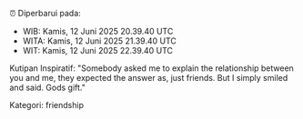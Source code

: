 ⏰ Diperbarui pada:
- WIB: Kamis, 12 Juni 2025 20.39.40 UTC
- WITA: Kamis, 12 Juni 2025 21.39.40 UTC
- WIT: Kamis, 12 Juni 2025 22.39.40 UTC

Kutipan Inspiratif:
"Somebody asked me to explain the relationship between you and me, they expected the answer as, just friends. But I simply smiled and said. Gods gift."


Kategori: friendship

